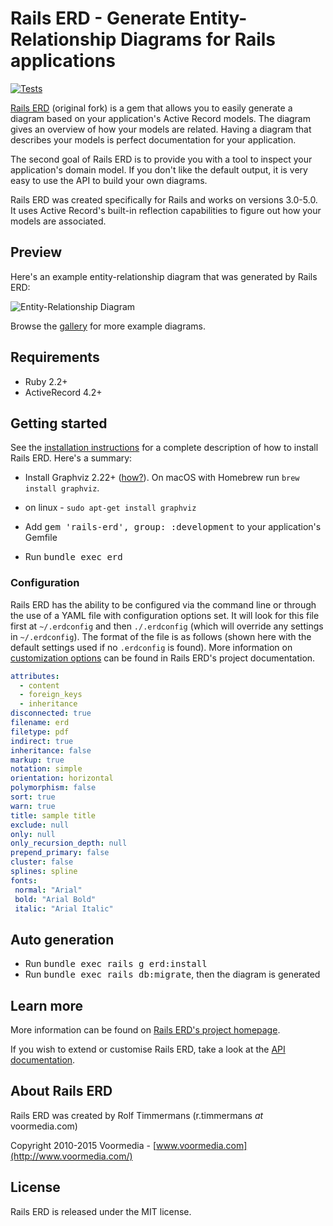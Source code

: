 Rails ERD - Generate Entity-Relationship Diagrams for Rails applications
========================================================================
[![Tests](https://github.com/IamNaN/rails-erd/actions/workflows/test.yml/badge.svg)](https://github.com/IamNaN/rails-erd/actions/workflows/test.yml)

[Rails ERD](https://voormedia.github.io/rails-erd/) (original fork) is a gem that allows you to easily generate a diagram based on your application's Active Record models. The diagram gives an overview of how your models are related. Having a diagram that describes your models is perfect documentation for your application.

The second goal of Rails ERD is to provide you with a tool to inspect your application's domain model. If you don't like the default output, it is very easy to use the API to build your own diagrams.

Rails ERD was created specifically for Rails and works on versions 3.0-5.0. It uses Active Record's built-in reflection capabilities to figure out how your models are associated.


Preview
-------

Here's an example entity-relationship diagram that was generated by Rails ERD:

![Entity-Relationship Diagram](https://voormedia.github.io/rails-erd/images/entity-relationship-diagram.png)

Browse the [gallery](https://voormedia.github.io/rails-erd/gallery.html) for more example diagrams.


Requirements
---------------

* Ruby 2.2+
* ActiveRecord 4.2+

Getting started
---------------

See the [installation instructions](https://voormedia.github.io/rails-erd/install.html) for a complete description of how to install Rails ERD. Here's a summary:

* Install Graphviz 2.22+ ([how?](https://voormedia.github.io/rails-erd/install.html)). On macOS with Homebrew run `brew install graphviz`.

* on linux - `sudo apt-get install graphviz`

* Add <tt>gem 'rails-erd', group: :development</tt> to your application's Gemfile

* Run <tt>bundle exec erd</tt>

### Configuration


Rails ERD has the ability to be configured via the command line or through the use of a YAML file with configuration options set. It will look for this file first at `~/.erdconfig` and then `./.erdconfig` (which will override any settings in `~/.erdconfig`). The format of the file is as follows (shown here with the default settings used if no `.erdconfig` is found). More information on [customization options](https://voormedia.github.io/rails-erd/customise.html) can be found in Rails ERD's project documentation.

```yaml
attributes:
  - content
  - foreign_keys
  - inheritance
disconnected: true
filename: erd
filetype: pdf
indirect: true
inheritance: false
markup: true
notation: simple
orientation: horizontal
polymorphism: false
sort: true
warn: true
title: sample title
exclude: null
only: null
only_recursion_depth: null
prepend_primary: false
cluster: false
splines: spline
fonts:
 normal: "Arial"
 bold: "Arial Bold"
 italic: "Arial Italic"
```

Auto generation
---------------

* Run <tt>bundle exec rails g erd:install</tt>
* Run <tt>bundle exec rails db:migrate</tt>, then the diagram is generated

Learn more
----------

More information can be found on [Rails ERD's project homepage](https://voormedia.github.io/rails-erd/).

If you wish to extend or customise Rails ERD, take a look at the [API documentation](http://rubydoc.info/github/voormedia/rails-erd/frames).


About Rails ERD
---------------

Rails ERD was created by Rolf Timmermans (r.timmermans *at* voormedia.com)

Copyright 2010-2015 Voormedia - [www.voormedia.com](http://www.voormedia.com/)


License
-------

Rails ERD is released under the MIT license.
